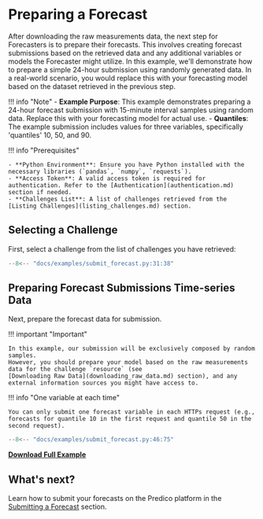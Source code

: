 # Preparing a Forecast

After downloading the raw measurements data, the next step for Forecasters is to prepare their forecasts. 
This involves creating forecast submissions based on the retrieved data and any additional variables or models the Forecaster might utilize. 
In this example, we'll demonstrate how to prepare a simple 24-hour submission using randomly generated data. 
In a real-world scenario, you would replace this with your forecasting model based on the dataset retrieved in the previous step.

!!! info "Note"
    - **Example Purpose**: This example demonstrates preparing a 24-hour forecast submission with 15-minute interval samples using random data. Replace this with your forecasting model for actual use.
    - **Quantiles**: The example submission includes values for three variables, specifically 'quantiles' 10, 50, and 90.

!!! info "Prerequisites"

    - **Python Environment**: Ensure you have Python installed with the necessary libraries (`pandas`, `numpy`, `requests`).
    - **Access Token**: A valid access token is required for authentication. Refer to the [Authentication](authentication.md) section if needed.
    - **Challenges List**: A list of challenges retrieved from the [Listing Challenges](listing_challenges.md) section.

## Selecting a Challenge

First, select a challenge from the list of challenges you have retrieved:

```python title="submit_forecast.py"
--8<-- "docs/examples/submit_forecast.py:31:38"
```

## Preparing Forecast Submissions Time-series Data

Next, prepare the forecast data for submission. 

!!! important "Important"

    In this example, our submission will be exclusively composed by random samples.
    However, you should prepare your model based on the raw measurements data for the challenge `resource` (see 
    [Downloading Raw Data](downloading_raw_data.md) section), and any external information sources you might have access to.

!!! info "One variable at each time"
    
    You can only submit one forecast variable in each HTTPs request (e.g., forecasts for quantile 10 in the first request and quantile 50 in the second request).
    

```python title="submit_forecast.py"
--8<-- "docs/examples/submit_forecast.py:46:75"
```

<a href="../examples/submit_forecast.py" download="submit_forecast.py"><b>Download Full Example</b></a>


## What's next?

Learn how to submit your forecasts on the Predico platform in the [Submitting a Forecast](submitting_forecast.md) section.
